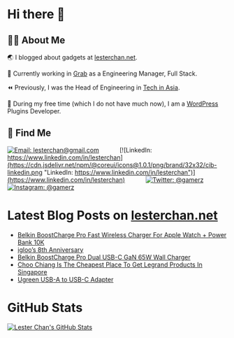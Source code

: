 # Hi there 👋

## 👨‍💻 About Me

🌏 I blogged about gadgets at [lesterchan.net](https://lesterchan.net).

🥞 Currently working in [Grab](https://grab.com) as a Engineering Manager, Full Stack.

⏪ Previously, I was the Head of Engineering in [Tech in Asia](https://www.techinasia.com).

🔌 During my free time (which I do not have much now), I am a [WordPress](https://wordpress.org) Plugins Developer.

## 🔎 Find Me

[![Email: lesterchan@gmail.com](https://cdn.jsdelivr.net/npm/@coreui/icons@1.0.1/png/brand/32x32/cib-gmail.png "Email: lesterchan@gmail.com")](mailto:lesterchan@gmail.com)
&nbsp;&nbsp;&nbsp;&nbsp;&nbsp;&nbsp;&nbsp;&nbsp;&nbsp;&nbsp;
[![LinkedIn: https://www.linkedin.com/in/lesterchan](https://cdn.jsdelivr.net/npm/@coreui/icons@1.0.1/png/brand/32x32/cib-linkedin.png "LinkedIn: https://www.linkedin.com/in/lesterchan")](https://www.linkedin.com/in/lesterchan)
&nbsp;&nbsp;&nbsp;&nbsp;&nbsp;&nbsp;&nbsp;&nbsp;&nbsp;&nbsp;
[![Twitter: @gamerz](https://cdn.jsdelivr.net/npm/@coreui/icons@1.0.1/png/brand/32x32/cib-twitter.png "Twitter: @gamerz")](https://twitter.com/gamerz)
&nbsp;&nbsp;&nbsp;&nbsp;&nbsp;&nbsp;&nbsp;&nbsp;&nbsp;&nbsp;
[![Instagram: @gamerz](https://cdn.jsdelivr.net/npm/@coreui/icons@1.0.1/png/brand/32x32/cib-instagram.png "Instagram: @gamerz")](https://instagram.com/gamerz)

# Latest Blog Posts on [lesterchan.net](https://lesterchan.net)

<!-- BLOG-POST-LIST:START -->
- [Belkin BoostCharge Pro Fast Wireless Charger For Apple Watch + Power Bank 10K](https://lesterchan.net/blog/2023/08/31/belkin-boostcharge-pro-fast-wireless-charger-for-apple-watch-power-bank-10k/)
- [igloo’s 8th Anniversary](https://lesterchan.net/blog/2023/08/28/igloos-8th-anniversary/)
- [Belkin BoostCharge Pro Dual USB-C GaN 65W Wall Charger](https://lesterchan.net/blog/2023/08/24/belkin-boostcharge-pro-dual-usb-c-gan-65w-wall-charger/)
- [Choo Chiang Is The Cheapest Place To Get Legrand Products In Singapore](https://lesterchan.net/blog/2023/08/07/choo-chiang-is-the-cheapest-place-to-get-legrand-products-in-singapore/)
- [Ugreen USB-A to USB-C Adapter](https://lesterchan.net/blog/2023/08/02/ugreen-usb-a-to-usb-c-adapter/)
<!-- BLOG-POST-LIST:END -->

# GitHub Stats

[![Lester Chan's GitHub Stats](https://github-readme-stats.vercel.app/api?username=lesterchan&show_icons=true&private=true&include_all_commits=true "Lester Chan's GitHub Stats")](https://github.com/lesterchan)

